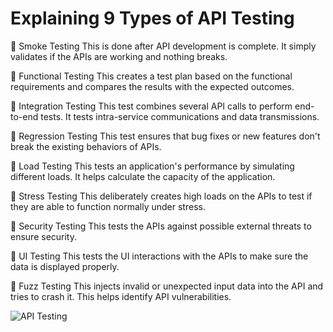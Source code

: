 # Explaining 9 Types of API Testing

🔹 Smoke Testing
This is done after API development is complete. It simply validates if the APIs are working and nothing breaks.

🔹 Functional Testing
This creates a test plan based on the functional requirements and compares the results with the expected outcomes.

🔹 Integration Testing
This test combines several API calls to perform end-to-end tests. It tests intra-service communications and data transmissions.

🔹 Regression Testing
This test ensures that bug fixes or new features don't break the existing behaviors of APIs.

🔹 Load Testing
This tests an application's performance by simulating different loads. It helps calculate the capacity of the application.

🔹 Stress Testing
This deliberately creates high loads on the APIs to test if they are able to function normally under stress.

🔹 Security Testing
This tests the APIs against possible external threats to ensure security.

🔹 UI Testing
This tests the UI interactions with the APIs to make sure the data is displayed properly.

🔹 Fuzz Testing
This injects invalid or unexpected input data into the API and tries to crash it. This helps identify API vulnerabilities.

![API Testing](./img/API/API-testing.jpg)